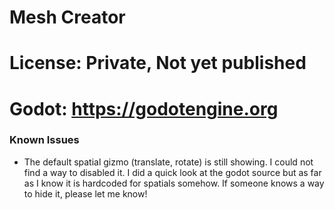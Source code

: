 # Mesh Creator
# License: Private, Not yet published
# Godot: https://godotengine.org




### Known Issues

- The default spatial gizmo (translate, rotate) is still showing. I could not find a way to disabled it. I did a quick look at the godot source but as far as I know it is hardcoded for spatials somehow. If someone knows a way to hide it, please let me know!

